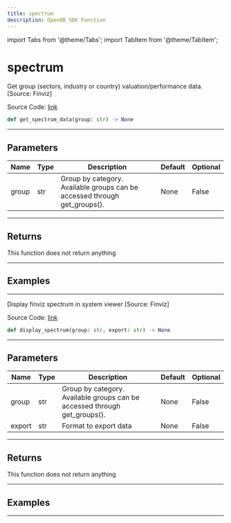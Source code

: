 ```yaml
---
title: spectrum
description: OpenBB SDK Function
---
```


import Tabs from '@theme/Tabs';
import TabItem from '@theme/TabItem';

# spectrum

<Tabs>
<TabItem value="model" label="Model" default>

Get group (sectors, industry or country) valuation/performance data. [Source: Finviz]

Source Code: [link](https://github.com/OpenBB-finance/OpenBBTerminal/tree/main/openbb_terminal/economy/finviz_model.py#L168)

```python
def get_spectrum_data(group: str) -> None
```
---

## Parameters

| Name | Type | Description | Default | Optional |
| ---- | ---- | ----------- | ------- | -------- |
| group | str | Group by category. Available groups can be accessed through get_groups(). | None | False |

---

## Returns

This function does not return anything

---

## Examples

---



</TabItem>
<TabItem value="view" label="View">

Display finviz spectrum in system viewer [Source: Finviz]

Source Code: [link](https://github.com/OpenBB-finance/OpenBBTerminal/tree/main/openbb_terminal/economy/finviz_view.py#L111)

```python
def display_spectrum(group: str, export: str) -> None
```
---

## Parameters

| Name | Type | Description | Default | Optional |
| ---- | ---- | ----------- | ------- | -------- |
| group | str | Group by category. Available groups can be accessed through get_groups(). | None | False |
| export | str | Format to export data | None | False |

---

## Returns

This function does not return anything

---

## Examples

---



</TabItem>
</Tabs>